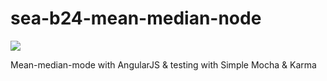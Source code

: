 # sea-b24-mean-median-node

<img src='https://travis-ci.org/kgentner/sea-b24-mean-median-node.svg?branch=with_service'></img>

Mean-median-mode with AngularJS & testing with Simple Mocha & Karma
